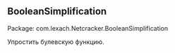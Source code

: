 <a name="BooleanSimplification"><h2>BooleanSimplification</h2></a>
Package: com.lexach.Netcracker.BooleanSimplification

Упростить булевскую функцию.